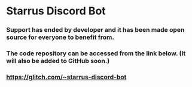 # Starrus Discord Bot

### Support has ended by developer and it has been made open source for everyone to benefit from.

### The code repository can be accessed from the link below. (It will also be added to GitHub soon.)

### https://glitch.com/~starrus-discord-bot
